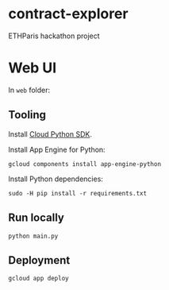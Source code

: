 # contract-explorer
ETHParis hackathon project

# Web UI

In `web` folder:

## Tooling

Install [Cloud Python SDK](https://cloud.google.com/appengine/docs/standard/python/download).

Install App Engine for Python:

```
gcloud components install app-engine-python
```

Install Python dependencies:

```
sudo -H pip install -r requirements.txt
```

## Run locally

```
python main.py
```

## Deployment

```
gcloud app deploy
```
